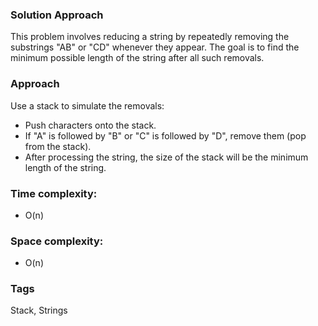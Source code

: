 ### Solution Approach
This problem involves reducing a string by repeatedly removing the substrings "AB" or "CD" whenever they appear. The goal is to find the minimum possible length of the string after all such removals.

### Approach
Use a stack to simulate the removals:
- Push characters onto the stack.
- If "A" is followed by "B" or "C" is followed by "D", remove them (pop from the stack).
- After processing the string, the size of the stack will be the minimum length of the string.

### Time complexity:
- O(n)

### Space complexity:
- O(n)

### Tags
Stack, Strings 